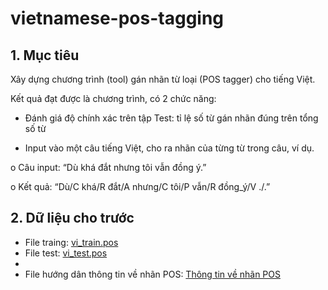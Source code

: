 # vietnamese-pos-tagging

## 1.	Mục tiêu

Xây dựng chương trình (tool) gán nhãn từ loại (POS tagger) cho tiếng Việt.

Kết quả đạt được là chương trình, có 2 chức năng:

-	Đánh giá độ chính xác trên tập Test: tỉ lệ số từ gán nhãn đúng trên tổng số từ

-	Input vào một câu tiếng Việt, cho ra nhãn của từng từ trong câu, ví dụ.


o	Câu input: “Dù khá đắt nhưng tôi vẫn đồng ý.”

o	Kết quả: “Dù/C khá/R đắt/A nhưng/C tôi/P vẫn/R đồng_ý/V ./.”

## 2.	Dữ liệu cho trước
-	File traing: [vi_train.pos](https://raw.githubusercontent.com/nthanhkhang/vietnamese-pos-tagging/main/corpus/vi_train.txt?token=ART5A3OLQEYYF4YBUR52LILAHRVIK)
-	File test: [vi_test.pos](https://raw.githubusercontent.com/nthanhkhang/vietnamese-pos-tagging/main/corpus/vi_test.txt?token=ART5A3OYGTWSYAMVXUVYQOTAHRVL2)
-	
-	File hướng dân thông tin về nhãn POS: [Thông tin về nhãn POS](https://github.com/nthanhkhang/vietnamese-pos-tagging/blob/main/Thon%20tin%20nhan%20tu%20loai-v2.pdf)
